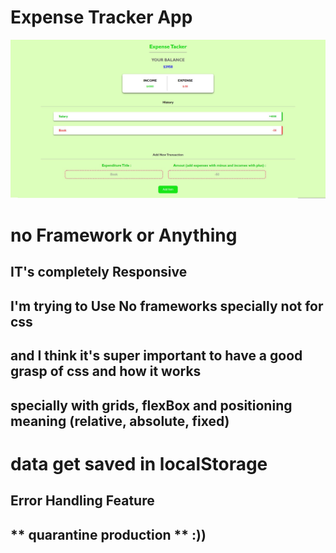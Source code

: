# Expense Tracker App 
![HomeScreen](./asset/expenseTrackerImg.jpg)
# no **Framework** or Anything
## IT's completely **Responsive**
## I'm trying to Use No frameworks specially not for css
## and I think it's **super important** to have a good grasp of css and how it works 
## specially with grids, flexBox and positioning meaning **(relative, absolute, fixed)**
# data get saved in **localStorage** 
## Error Handling Feature
## ** quarantine production ** :))